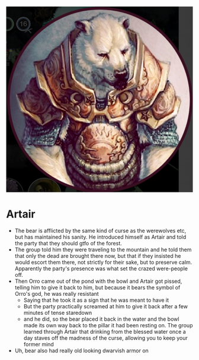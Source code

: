 ![Artair](../../../images/Bear.png)


# Artair

- The bear is afflicted by the same kind of curse as the werewolves etc, but has maintained his sanity.  He introduced himself as Artair and told the party that they should gtfo of the forest.
- The group told him they were traveling to the mountain and he told them that only the dead are brought there now, but that if they insisted he would escort them there, not strictly for their sake, but to preserve calm.  Apparently the party's presence was what set the crazed were-people off.
- Then Orro came out of the pond with the bowl and Artair got pissed, telling him to give it back to him, but because it bears the symbol of Orro's god, he was really resistant
    - Saying that he took it as a sign that he was meant to have it
    - But the party practically screamed at him to give it back after a few minutes of tense staredown
    - and he did, so the bear placed it back in the water and the bowl made its own way back to the pillar it had been resting on.  The group learned through Artair that drinking from the blessed water once a day staves off the madness of the curse, allowing you to keep your former mind
- Uh, bear also had really old looking dwarvish armor on